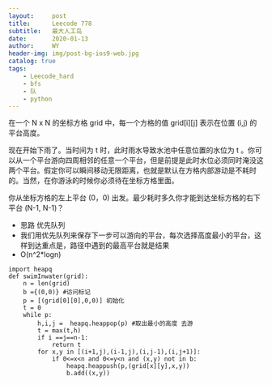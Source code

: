 ```yaml
---
layout:     post
title:      Leecode 778
subtitle:   最大人工岛
date:       2020-01-13
author:     WY
header-img: img/post-bg-ios9-web.jpg
catalog: true
tags:
    - Leecode_hard
    - bfs
    - 队
    - python
---
```


在一个 N x N 的坐标方格 grid 中，每一个方格的值 grid[i][j] 表示在位置 (i,j) 的平台高度。

现在开始下雨了。当时间为 t 时，此时雨水导致水池中任意位置的水位为 t 。你可以从一个平台游向四周相邻的任意一个平台，但是前提是此时水位必须同时淹没这两个平台。假定你可以瞬间移动无限距离，也就是默认在方格内部游动是不耗时的。当然，在你游泳的时候你必须待在坐标方格里面。

你从坐标方格的左上平台 (0，0) 出发。最少耗时多久你才能到达坐标方格的右下平台 (N-1, N-1)？

- 思路 优先队列
-  我们用优先队列来保存下一步可以游向的平台，每次选择高度最小的平台，这样到达重点是，路径中遇到的最高平台就是结果
- O(n^2*logn)

```
import heapq
def swimInwater(grid):
    n = len(grid)
    b ={(0,0)} #访问标记
    p = [(grid[0][0],0,0)] 初始化
    t = 0
    while p:
        h,i,j =  heapq.heappop(p) #取出最小的高度 去游
        t = max(t,h)
        if i ==j==n-1:
            return t
        for x,y in [(i+1,j),(i-1,j),(i,j-1),(i,j+1)]:
            if 0<=x<n and 0<=y<n and (x,y) not in b:
                heapq.heappush(p,(grid[x][y],x,y))
                b.add((x,y))            
```
